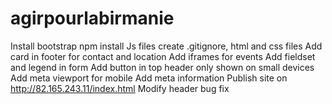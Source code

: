 # agirpourlabirmanie
Install bootstrap npm
install Js files
create .gitignore, html and css files
Add card in footer for contact and location
Add iframes for events
Add fieldset and legend in form
Add button in top header only shown on small devices
Add meta viewport for mobile
Add meta information
Publish site on http://82.165.243.11/index.html
Modify header bug fix